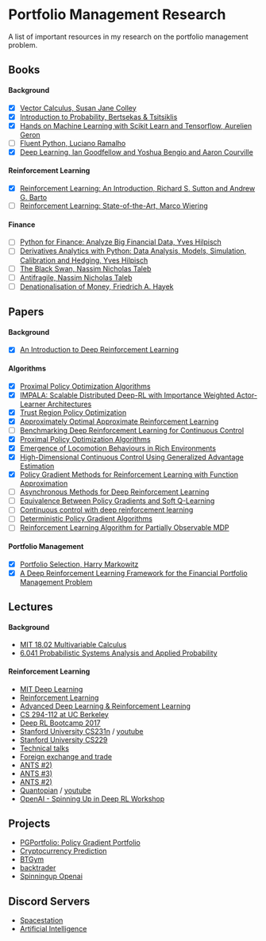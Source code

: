 # Portfolio Management Research

A list of important resources in my research on the portfolio management problem.
  
## Books
#### Background
- [x] [Vector Calculus, Susan Jane Colley](/books/Vector%20Calculus.pdf)
- [x] [Introduction to Probability, Bertsekas & Tsitsiklis](/books/Math--Bertsekas_Tsitsiklis_Introduction_to_probability.pdf)
- [x] [Hands on Machine Learning with Scikit Learn and Tensorflow, Aurelien Geron](/books/Hands%20on%20Machine%20Learning%20with%20Scikit%20Learn%20and%20Tensorflow.pdf)
- [ ] [Fluent Python, Luciano Ramalho](http://1.droppdf.com/files/X06AR/fluent-python-2015-.pdf)
- [x] [Deep Learning, Ian Goodfellow and Yoshua Bengio and Aaron Courville](/books/deeplearningbook.pdf)
#### Reinforcement Learning
- [x] [Reinforcement Learning: An Introduction, Richard S. Sutton and Andrew G. Barto](https://web.stanford.edu/class/psych209/Readings/SuttonBartoIPRLBook2ndEd.pdf)
- [ ] [Reinforcement Learning: State-of-the-Art, Marco Wiering](/books/ReinforcementLearningState-of-the-Art.pdf)
#### Finance
- [ ] [Python for Finance: Analyze Big Financial Data, Yves Hilpisch](https://www.oreilly.com/library/view/python-for-finance/9781492024323/)
- [ ] [Derivatives Analytics with Python: Data Analysis, Models, Simulation, Calibration and Hedging, Yves Hilpisch](https://www.amazon.com.br/Derivatives-Analytics-Python-Simulation-Calibration-ebook/dp/B0104CGB1A)
- [ ] [The Black Swan, Nassim Nicholas Taleb](https://www.amazon.com/Black-Swan-Improbable-Robustness-Fragility/dp/081297381X)
- [ ] [Antifragile, Nassim Nicholas Taleb](https://www.amazon.com/gp/product/0812979680/ref=dbs_a_def_rwt_bibl_vppi_i0)
- [ ] [Denationalisation of Money, Friedrich A. Hayek](https://mises.org/library/denationalisation-money-argument-refined)

## Papers
#### Background
- [x] [An Introduction to Deep Reinforcement Learning](https://arxiv.org/abs/1811.12560)
#### Algorithms
- [x] [Proximal Policy Optimization Algorithms](https://arxiv.org/abs/1707.06347)
- [x] [IMPALA: Scalable Distributed Deep-RL with Importance Weighted Actor-Learner Architectures](https://arxiv.org/abs/1802.01561)
- [x] [Trust Region Policy Optimization](https://arxiv.org/abs/1502.05477)
- [x] [Approximately Optimal Approximate Reinforcement Learning](https://people.eecs.berkeley.edu/~pabbeel/cs287-fa09/readings/KakadeLangford-icml2002.pdf)
- [ ] [Benchmarking Deep Reinforcement Learning for Continuous Control](https://arxiv.org/abs/1604.06778)
- [x] [Proximal Policy Optimization Algorithms](https://arxiv.org/abs/1707.06347)
- [x] [Emergence of Locomotion Behaviours in Rich Environments](https://arxiv.org/abs/1707.02286)
- [x] [High-Dimensional Continuous Control Using Generalized Advantage Estimation](https://arxiv.org/abs/1506.02438)
- [x] [Policy Gradient Methods for Reinforcement Learning with Function Approximation](https://papers.nips.cc/paper/1713-policy-gradient-methods-for-reinforcement-learning-with-function-approximation.pdf)
- [ ] [Asynchronous Methods for Deep Reinforcement Learning](https://arxiv.org/abs/1602.01783)
- [ ] [Equivalence Between Policy Gradients and Soft Q-Learning](https://arxiv.org/abs/1704.06440)
- [ ] [Continuous control with deep reinforcement learning](https://arxiv.org/abs/1509.02971)
- [ ] [Deterministic Policy Gradient Algorithms](http://proceedings.mlr.press/v32/silver14.pdf)
- [ ] [Reinforcement Learning Algorithm for Partially Observable MDP](https://papers.nips.cc/paper/951-reinforcement-learning-algorithm-for-partially-observable-markov-decision-problems.pdf)
#### Portfolio Management
- [x] [Portfolio Selection, Harry Markowitz](https://www.math.ust.hk/~maykwok/courses/ma362/07F/markowitz_JF.pdf)
- [x] [A Deep Reinforcement Learning Framework for the Financial Portfolio Management Problem](https://arxiv.org/abs/1706.10059)
<!-- - [ ] [Adversarial Deep Reinforcement Learning in Portfolio Management](https://arxiv.org/abs/1808.09940)
- [ ] [Cryptocurrency Portfolio Management with Deep Reinforcement Learning](https://arxiv.org/abs/1612.01277)
- [ ] [Financial Trading as a Game: A Deep Reinforcement Learning Approach](https://arxiv.org/abs/1807.02787)
- [ ] [PAMR: Passive aggressive mean reversion strategy for portfolio selection](https://link.springer.com/article/10.1007/s10994-012-5281-z) -->

## Lectures
#### Background
* [MIT 18.02 Multivariable Calculus](https://www.youtube.com/playlist?list=PL4C4C8A7D06566F38)
* [6.041 Probabilistic Systems Analysis and Applied Probability](https://www.youtube.com/playlist?list=PLUl4u3cNGP61MdtwGTqZA0MreSaDybji8)
#### Reinforcement Learning
* [MIT Deep Learning](https://www.youtube.com/playlist?list=PLrAXtmErZgOeiKm4sgNOknGvNjby9efdf)
* [Reinforcement Learning](https://www.youtube.com/playlist?list=PL7-jPKtc4r78-wCZcQn5IqyuWhBZ8fOxT)
* [Advanced Deep Learning & Reinforcement Learning](https://www.youtube.com/playlist?list=PLqYmG7hTraZDNJre23vqCGIVpfZ_K2RZs)
* [CS 294-112 at UC Berkeley](http://rail.eecs.berkeley.edu/deeprlcourse/)
* [Deep RL Bootcamp 2017](https://www.youtube.com/playlist?list=PLAdk-EyP1ND8MqJEJnSvaoUShrAWYe51U)
* [Stanford University CS231n](http://cs231n.github.io/) / [youtube](https://www.youtube.com/playlist?list=PLC1qU-LWwrF64f4QKQT-Vg5Wr4qEE1Zxk)
* [Stanford University CS229](https://www.youtube.com/playlist?list=PLA89DCFA6ADACE599)
* [Technical talks](https://www.youtube.com/playlist?list=PLqYmG7hTraZCuaG0h0DDn_YPleGLLAEkK)
* [Foreign exchange and trade](https://www.youtube.com/playlist?list=PLSQl0a2vh4HBtIbLlQQw2lmjOUFN8yH9-)
* [ANTS #2)](https://www.youtube.com/playlist?list=PLn0OLiymPak3lrIErlYVnIc3pGTwgt_ml)
* [ANTS #3)](https://www.youtube.com/playlist?list=PLn0OLiymPak2G__qvavn3T8k7R8ssKxVr)
* [ANTS #2)](https://www.youtube.com/playlist?list=PLn0OLiymPak3jjr0hHI9OFXuQyPBQlFdk)
* [Quantopian](https://www.quantopian.com/lectures) / [youtube](https://www.youtube.com/playlist?list=PLRFLF1OxMm_UL7WUWM31iynp0jMVf_vLW)
* [OpenAI - Spinning Up in Deep RL Workshop](https://www.youtube.com/watch?v=fdY7dt3ijgY&list=WL&index=23&t=2287s)

## Projects
* [PGPortfolio: Policy Gradient Portfolio](https://github.com/ZhengyaoJiang/PGPortfolio)
* [Cryptocurrency Prediction](https://github.com/Draichi/cryptocurrency_prediction)
* [BTGym](https://github.com/Kismuz/btgym)
* [backtrader](https://github.com/backtrader/backtrader)
* [Spinningup Openai](https://spinningup.openai.com/en/latest/index.html)

## Discord Servers
* [Spacestation](https://discord.gg/uVUSPfc)
* [Artificial Intelligence](https://discord.gg/hcnRRzm)
